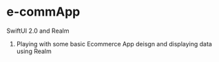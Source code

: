 # e-commApp
SwiftUI 2.0 and Realm 
1. Playing with some basic Ecommerce App deisgn and displaying data using Realm
